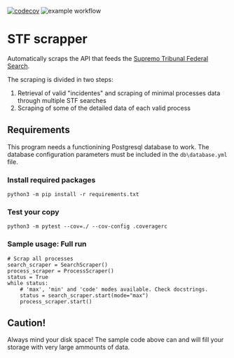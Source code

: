[![codecov](https://codecov.io/gh/tohwiket/brjud_stf/branch/main/graph/badge.svg?token=TJ5KB97LTG)](https://codecov.io/gh/tohwiket/brjud_stf)
![example workflow](https://github.com/tohwiket/brjud_stf/actions/workflows/stf.yml/badge.svg)

# STF scrapper

Automatically scraps the API that feeds the [Supremo Tribunal Federal Search](https://portal.stf.jus.br/).

The scraping is divided in two steps:

1. Retrieval of valid "incidentes" and scraping of minimal processes data through multiple STF searches
2. Scraping of some of the detailed data of each valid process

## Requirements
This program needs a functionining Postgresql database to work. The database configuration parameters must be included in the `db\database.yml` file.

### Install required packages
```
python3 -m pip install -r requirements.txt
```
### Test your copy
```
python3 -m pytest --cov=./ --cov-config .coveragerc
```

### Sample usage: Full run
```
# Scrap all processes
search_scraper = SearchScraper()
process_scraper = ProcessScraper()
status = True
while status:
    # 'max', 'min' and 'code' modes available. Check docstrings.
    status = search_scraper.start(mode="max")
    process_scraper.start()
```

## Caution!
Always mind your disk space! The sample code above can and will fill your storage with very large ammounts of data.